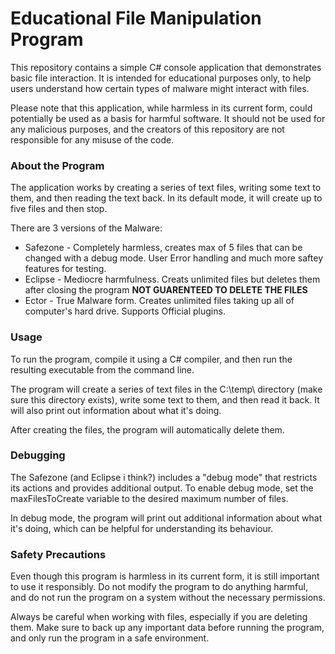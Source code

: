 # Educational File Manipulation Program
This repository contains a simple C# console application that demonstrates basic file interaction. It is intended for educational purposes only, to help users understand how certain types of malware might interact with files.

Please note that this application, while harmless in its current form, could potentially be used as a basis for harmful software. It should not be used for any malicious purposes, and the creators of this repository are not responsible for any misuse of the code.

### About the Program
The application works by creating a series of text files, writing some text to them, and then reading the text back. In its default mode, it will create up to five files and then stop.

There are 3 versions of the Malware:
- Safezone - Completely harmless, creates max of 5 files that can be changed with a debug mode. User Error handling and much more saftey features for testing.
- Eclipse - Mediocre harmfulness. Creats unlimited files but deletes them after closing the program **NOT GUARENTEED TO DELETE THE FILES**
- Ector - True Malware form. Creates unlimited files taking up all of computer's hard drive. Supports Official plugins.

### Usage
To run the program, compile it using a C# compiler, and then run the resulting executable from the command line.

The program will create a series of text files in the C:\temp\ directory (make sure this directory exists), write some text to them, and then read it back. It will also print out information about what it's doing.

After creating the files, the program will automatically delete them.

### Debugging
The Safezone (and Eclipse i think?) includes a "debug mode" that restricts its actions and provides additional output. To enable debug mode, set the maxFilesToCreate variable to the desired maximum number of files.

In debug mode, the program will print out additional information about what it's doing, which can be helpful for understanding its behaviour.

### Safety Precautions
Even though this program is harmless in its current form, it is still important to use it responsibly. Do not modify the program to do anything harmful, and do not run the program on a system without the necessary permissions.

Always be careful when working with files, especially if you are deleting them. Make sure to back up any important data before running the program, and only run the program in a safe environment.
